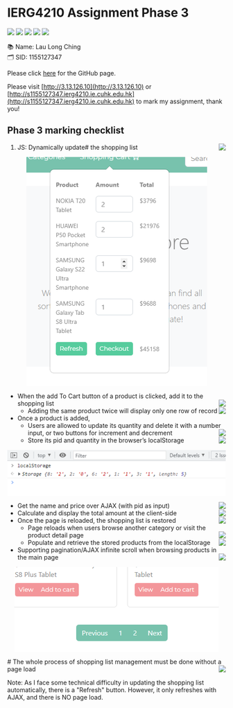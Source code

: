 # IERG4210 Assignment Phase 3

<img src="https://img.shields.io/badge/Bootstrap-563D7C?style=for-the-badge&logo=bootstrap&logoColor=white" /> <img src="https://img.shields.io/badge/jQuery-0769AD?style=for-the-badge&logo=jquery&logoColor=white" /> <img src="https://img.shields.io/badge/JavaScript-323330?style=for-the-badge&logo=javascript&logoColor=F7DF1E" /> <img src="https://img.shields.io/badge/CSS3-1572B6?style=for-the-badge&logo=css3&logoColor=white" /> <img src="https://img.shields.io/badge/PHP-777BB4?style=for-the-badge&logo=php&logoColor=white" />

📚 Name: Lau Long Ching </br>
🗂️ SID: 1155127347

Please click [here](https://gitfront.io/r/user-8114797/65077c3319b004230f7409482306b50059e13d64/IERG4210/) for the GitHub page.

Please visit [http://3.13.126.10](http://3.13.126.10) or [http://s1155127347.ierg4210.ie.cuhk.edu.hk](http://s1155127347.ierg4210.ie.cuhk.edu.hk) to mark my assignment, thank you!

## Phase 3 marking checklist
1. JS:  Dynamically  update# the shopping  list <img src="https://img.shields.io/badge/-complete-green" align="right" /></br>

<p align="center">
<img src="./assignment/1.png" align="center" /></br>
</p>

- When the add To Cart button  of  a  product  is  clicked, add  it  to  the  shopping  list <img src="https://img.shields.io/badge/-complete-green" align="right" />
  - Adding the same  product  twice  will  display  only  one  row  of  record <img src="https://img.shields.io/badge/-complete-green" align="right" />
- Once a product  is  added,
  - Users are  allowed  to  update  its quantity and  delete it  with  a  number  input,  or two  buttons  for  increment  and  decrement <img src="https://img.shields.io/badge/-complete-green" align="right" />
  - Store its pid and quantity in  the  browser’s localStorage <img src="https://img.shields.io/badge/-complete-green" align="right" />

<p align="center">
<img src="./assignment/2.png" align="center" /></br>
</p>

  - Get the name and price over AJAX  (with pid as  input) <img src="https://img.shields.io/badge/-complete-green" align="right" />
  - Calculate  and  display  the  total  amount  at  the  client-side <img src="https://img.shields.io/badge/-complete-green" align="right" />
- Once the page  is  reloaded,  the shopping  list is  restored <img src="https://img.shields.io/badge/-complete-green" align="right" />
  - Page reloads  when  users  browse  another  category  or  visit  the  product  detail  page <img src="https://img.shields.io/badge/-complete-green" align="right" />
  - Populate  and  retrieve  the  stored  products  from  the localStorage <img src="https://img.shields.io/badge/-complete-green" align="right" />
- Supporting  pagination/AJAX  infinite  scroll  when  browsing  products  in  the  main  page <img src="https://img.shields.io/badge/-complete-green" align="right" />

<p align="center">
<img src="./assignment/3.png" align="center" /></br>
</p>

\# The  whole  process  of shopping  list management  must be  done  without  a  page  load <img src="https://img.shields.io/badge/-complete-green" align="right" />

Note: As I face some technical difficulty in updating the shopping list automatically, there is a "Refresh" button. However, it only refreshes with AJAX, and there is NO page load.
